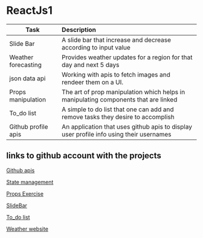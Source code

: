 # ReactJs1
| Task                  | Description          |
| ----------------------|:----------------------|
| Slide Bar             | A slide bar that increase and decrease according to input value         |
| Weather forecasting   | Provides weather updates for a region for that day and next 5 days             |
| json data api         | Working with apis to fetch images and rendeer them on a UI.
| Props manipulation    | The art of prop manipulation which helps in manipulating components that are linked  |
| To_do list            | A simple to do list that one can add and remove tasks they desire to accomplish    |
|Github profile apis    | An application that uses github apis to display user profile info using their usernames | 


## links to github account with the projects
<a href="https://github.com/mcnentom/ReactJs1/blob/github" target="_blank">Github apis</a>

<a href="https://github.com/mcnentom/ReactJs1/blob/myState" target="_blank">State management</a>

<a href="https://github.com/mcnentom/ReactJs1/blob/propsExercise" target="_blank">Props Exercise</a>

<a href="https://github.com/mcnentom/ReactJs1/blob/slidebar" target="_blank">SlideBar </a>

<a href="https://github.com/mcnentom/ReactJs1/blob/todolist" target="_blank">To_do list</a>

<a href="https://github.com/mcnentom/ReactJs1/blob/weather" target="_blank">Weather website</a>


